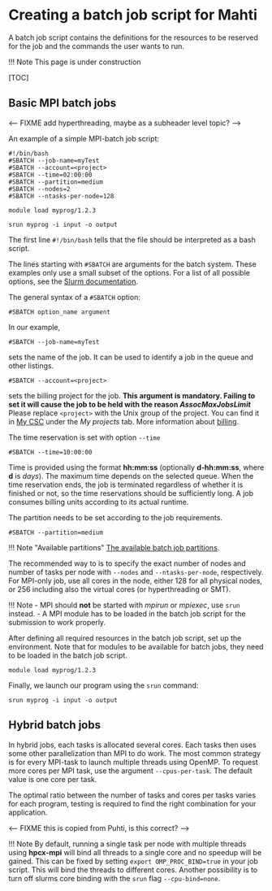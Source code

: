 # Creating a batch job script for Mahti

A batch job script contains the definitions for the resources to be reserved for
the job and the commands the user wants to run.

!!! Note
    This page is under construction

[TOC]


## Basic MPI batch jobs

<-- FIXME add hyperthreading, maybe as a subheader level topic? -->

An example of a simple MPI-batch job script:
```
#!/bin/bash
#SBATCH --job-name=myTest
#SBATCH --account=<project>
#SBATCH --time=02:00:00
#SBATCH --partition=medium
#SBATCH --nodes=2
#SBATCH --ntasks-per-node=128

module load myprog/1.2.3

srun myprog -i input -o output
```
The first line `#!/bin/bash` tells that the file should be interpreted
as a bash script.

The lines starting with `#SBATCH` are arguments for the batch system.
These examples only use a small subset of the options. For a list of all possible
options, see the [Slurm documentation](https://slurm.schedmd.com/sbatch.html).

The general syntax of a `#SBATCH` option:
```
#SBATCH option_name argument
```

In our example,
```
#SBATCH --job-name=myTest
```
sets the name of the job. It can be used to identify a job in the queue and
other listings.

```
#SBATCH --account=<project>
```
sets the billing project for the job. **This argument is mandatory. Failing to
set it will cause the job to be held with the reason _AssocMaxJobsLimit_**
Please replace `<project>` with the Unix group of the project. You 
can find it in [My CSC](https://my.csc.fi) under the _My projects_ tab. More 
information about [billing](../../accounts/billing.md).

The time reservation is set with option `--time`

```
#SBATCH --time=10:00:00
```

Time is provided using the format __hh:mm:ss__ (optionally __d-hh:mm:ss__, where
__d__ is _days_). The maximum time depends on the selected queue. When the time
reservation ends, the job is terminated regardless of whether it is finished or not, so the time
reservations should be sufficiently long. A job consumes billing units according to
its actual runtime.

The partition needs to be set according to the job requirements.
```
#SBATCH --partition=medium
```

!!! Note "Available partitions"
    [The available batch job partitions](batch-job-partitions.md).

The recommended way to is to specify the exact number of nodes and number of tasks per node  with
`--nodes` and `--ntasks-per-node`, respectively. For MPI-only job, use all cores in the node, either
128 for all physical nodes, or 256 including also the virtual cores (or hyperthreading or SMT).

!!! Note
    - MPI should **not** be started with _mpirun_ or _mpiexec_, use `srun` instead.
    - A MPI module has to be loaded in the batch job script for the submission to work properly.

After defining all required resources in the batch job script, set up the 
environment. Note that for modules to be available for batch jobs, they need to be loaded in
the batch job script.

```
module load myprog/1.2.3
```

Finally, we launch our program using the `srun` command:
```
srun myprog -i input -o output
```

## Hybrid batch jobs 

In hybrid jobs, each tasks is allocated several cores. Each tasks then uses some other parallelization than MPI to do work.
The most common strategy is for every MPI-task to launch multiple threads using OpenMP. 
To request more cores per MPI task, use the argument `--cpus-per-task`. The default value is one core per task. 
 
The optimal ratio between the number of tasks and cores per tasks varies for each program, testing is required to find
the right combination for your application. 

<-- FIXME this is copied from Puhti, is this correct? -->

!!! Note
    By default, running a single task per node with multiple threads using **hpcx-mpi** will bind all threads to a single
    core and no speedup will be gained. This can be fixed by setting `export OMP_PROC_BIND=true` in your job script. This
    will bind the threads to different cores. Another possibility is to turn off slurms core binding with the `srun` flag `--cpu-bind=none`. 
